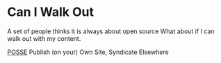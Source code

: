 # Can I Walk Out

A set of people thinks it is always about open source
What about if I can walk out with my content.

[POSSE](https://indieweb.org/POSSE) Publish (on your) Own Site, Syndicate Elsewhere